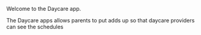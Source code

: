 Welcome to the Daycare app.

The Daycare apps allows parents to put adds up so that daycare providers can see the schedules